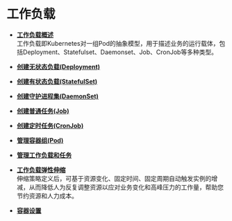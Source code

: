 # 工作负载<a name="cce_01_0046"></a>

-   **[工作负载概述](工作负载概述.md)**  
工作负载即Kubernetes对一组Pod的抽象模型，用于描述业务的运行载体，包括Deployment、Statefulset、Daemonset、Job、CronJob等多种类型。
-   **[创建无状态负载\(Deployment\)](创建无状态负载(Deployment).md)**  

-   **[创建有状态负载\(StatefulSet\)](创建有状态负载(StatefulSet).md)**  

-   **[创建守护进程集\(DaemonSet\)](创建守护进程集(DaemonSet).md)**  

-   **[创建普通任务\(Job\)](创建普通任务(Job).md)**  

-   **[创建定时任务\(CronJob\)](创建定时任务(CronJob).md)**  

-   **[管理容器组\(Pod\)](管理容器组(Pod).md)**  

-   **[管理工作负载和任务](管理工作负载和任务.md)**  

-   **[工作负载弹性伸缩](工作负载弹性伸缩.md)**  
伸缩策略定义后，可基于资源变化、固定时间、固定周期自动触发实例的增减，从而降低人为反复调整资源以应对业务变化和高峰压力的工作量，帮助您节约资源和人力成本。
-   **[容器设置](容器设置.md)**  


